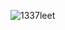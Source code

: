 
<!---
extendAnas/extendAnas is a ✨ special ✨ repository because its `README.md` (this file) appears on your GitHub profile.
You can click the Preview link to take a look at your changes.
--->
![1337leet](https://github.com/user-attachments/assets/5badd524-19b2-4fb2-8df8-8b1fe4b0cd0e)
